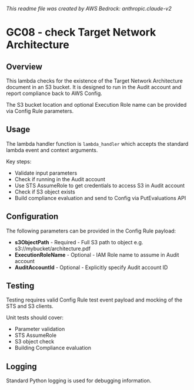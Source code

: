 *This readme file was created by AWS Bedrock: anthropic.claude-v2*

# GC08 - check Target Network Architecture

## Overview

This lambda checks for the existence of the Target Network Architecture document in an S3 bucket. It is designed to run in the Audit account and report compliance back to AWS Config.

The S3 bucket location and optional Execution Role name can be provided via Config Rule parameters.

## Usage

The lambda handler function is `lambda_handler` which accepts the standard lambda event and context arguments.

Key steps:

- Validate input parameters
- Check if running in the Audit account
- Use STS AssumeRole to get credentials to access S3 in Audit account
- Check if S3 object exists
- Build compliance evaluation and send to Config via PutEvaluations API

## Configuration

The following parameters can be provided in the Config Rule payload:

- **s3ObjectPath** - Required - Full S3 path to object e.g. s3://mybucket/architecture.pdf
- **ExecutionRoleName** - Optional - IAM Role name to assume in Audit account
- **AuditAccountId** - Optional - Explicitly specify Audit account ID 

## Testing

Testing requires valid Config Rule test event payload and mocking of the STS and S3 clients.

Unit tests should cover:

- Parameter validation
- STS AssumeRole
- S3 object check
- Building Compliance evaluation

## Logging

Standard Python logging is used for debugging information.

